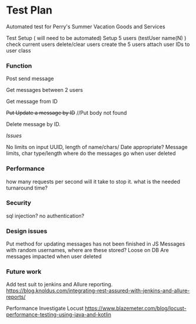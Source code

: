 # Test Plan

Automated test for Perry's Summer Vacation Goods and Services

Test Setup ( will need to be automated)
Setup 5 users (testUser name(N) )
    check current users 
    delete/clear users
    create the 5 users
    attach user IDs to user class


### Function

Post send message

Get   messages between 2 users 

Get   message from ID

~~Put Update a message by ID~~ //Put body not found

Delete message by ID.

_Issues_ 

No limits on input UUID, length of name/chars/
Date appropriate?
Message limits, char type/length
where do the messages go when user deleted


### Performance

how many requests per second will it take to stop it.
what is the needed turnaround time?

### Security
sql injection?
no authentication?

### Design issues
Put method for updating messages has not been finished in JS
Messages with random usernames, where are these stored? Loose on DB 
Are messages impacted when user deleted



### Future work
Add test suit to jenkins and Allure reporting.
https://blog.knoldus.com/integrating-rest-assured-with-jenkins-and-allure-reports/

Performance
Investigate Locust
https://www.blazemeter.com/blog/locust-performance-testing-using-java-and-kotlin